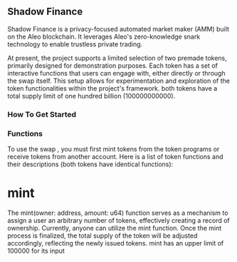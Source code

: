 ## Shadow Finance

Shadow Finance is a privacy-focused automated market maker (AMM) built on the Aleo blockchain. It leverages Aleo's zero-knowledge snark technology to enable trustless private trading.

At present, the project supports a limited selection of two premade tokens, primarily designed for demonstration purposes. Each token has a set of interactive functions that users can engage with, either directly or through the swap itself. This setup allows for experimentation and exploration of the token functionalities within the project's framework. both tokens have a total supply limit of one hundred billion (100000000000).


### How To Get Started



### Functions
To use the swap , you must first mint tokens from the token programs or receive tokens from another account. Here is a list of token functions and their descriptions (both tokens have identical functions):


# mint
The mint(owner: address, amount: u64) function serves as a mechanism to assign a user an arbitrary number of tokens, effectively creating a record of ownership. Currently, anyone can utilize the mint function. Once the mint process is finalized, the total supply of the token will be adjusted accordingly, reflecting the newly issued tokens. mint has an upper limit of 100000 for its input

